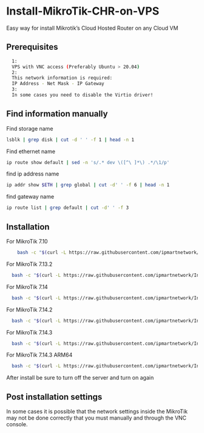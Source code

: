 # Install-MikroTik-CHR-on-VPS
Easy way for install Mikrotik’s Cloud Hosted Router on any Cloud VM

## Prerequisites

```bash
  1:
  VPS with VNC access (Preferably Ubuntu > 20.04)
  2:
  This network information is required:
  IP Address - Net Mask - IP Gateway
  3:
  In some cases you need to disable the Virtio driver!
```

## Find information manually
Find storage name
```bash
lsblk | grep disk | cut -d ' ' -f 1 | head -n 1
```
Find ethernet name
```bash
ip route show default | sed -n 's/.* dev \([^\ ]*\) .*/\1/p'
```
find ip address name
```bash
ip addr show $ETH | grep global | cut -d' ' -f 6 | head -n 1
```
find gateway name
```bash
ip route list | grep default | cut -d' ' -f 3
```
## Installation

For MikroTik 7.10

```bash
    bash -c "$(curl -L https://raw.githubusercontent.com/ipmartnetwork/Install-MikroTik-CHR/main/mik710.sh)"
```

For MikroTik 7.13.2

```bash
  bash -c "$(curl -L https://raw.githubusercontent.com/ipmartnetwork/Install-MikroTik-CHR/main/mik7132.sh)"
```

For MikroTik 7.14

```bash
  bash -c "$(curl -L https://raw.githubusercontent.com/ipmartnetwork/Install-MikroTik-CHR/main/mik714.sh)"
```

For MikroTik 7.14.2

```bash
  bash -c "$(curl -L https://raw.githubusercontent.com/ipmartnetwork/Install-MikroTik-CHR/main/mik7142.sh)"
```


For MikroTik 7.14.3

```bash
  bash -c "$(curl -L https://raw.githubusercontent.com/ipmartnetwork/Install-MikroTik-CHR/main/mik7143.sh)"
```

For MikroTik 7.14.3 ARM64

```bash
  bash -c "$(curl -L https://raw.githubusercontent.com/ipmartnetwork/Install-MikroTik-CHR/main/mik7143ARM64.sh)"
```


After install be sure to turn off the server and turn on again
## Post installation settings

In some cases it is possible that the network settings inside the MikroTik may not be done correctly that you must manually and through the VNC console.
